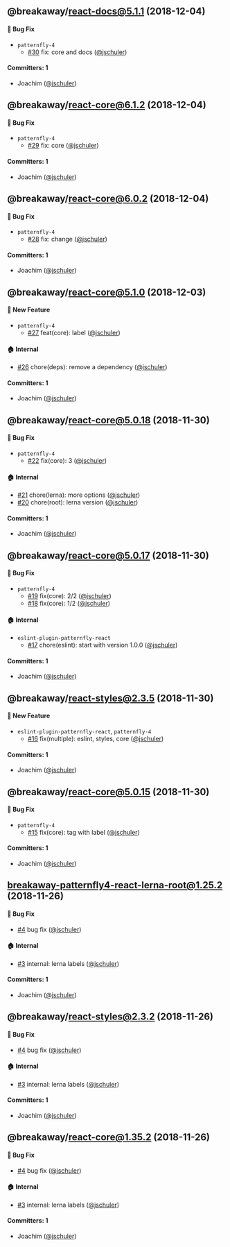 
## @breakaway/react-docs@5.1.1 (2018-12-04)

#### :bug: Bug Fix
* `patternfly-4`
  * [#30](https://github.com/pfbreakaway/breakaway-patternfly-react/pull/30) fix: core and docs ([@jschuler](https://github.com/jschuler))

#### Committers: 1
- Joachim ([@jschuler](https://github.com/jschuler))


## @breakaway/react-core@6.1.2 (2018-12-04)

#### :bug: Bug Fix
* `patternfly-4`
  * [#29](https://github.com/pfbreakaway/breakaway-patternfly-react/pull/29) fix: core ([@jschuler](https://github.com/jschuler))

#### Committers: 1
- Joachim ([@jschuler](https://github.com/jschuler))


## @breakaway/react-core@6.0.2 (2018-12-04)

#### :bug: Bug Fix
* `patternfly-4`
  * [#28](https://github.com/pfbreakaway/breakaway-patternfly-react/pull/28) fix: change ([@jschuler](https://github.com/jschuler))

#### Committers: 1
- Joachim ([@jschuler](https://github.com/jschuler))


## @breakaway/react-core@5.1.0 (2018-12-03)

#### :rocket: New Feature
* `patternfly-4`
  * [#27](https://github.com/pfbreakaway/breakaway-patternfly-react/pull/27) feat(core): label ([@jschuler](https://github.com/jschuler))

#### :house: Internal
* [#26](https://github.com/pfbreakaway/breakaway-patternfly-react/pull/26) chore(deps): remove a dependency ([@jschuler](https://github.com/jschuler))

#### Committers: 1
- Joachim ([@jschuler](https://github.com/jschuler))


## @breakaway/react-core@5.0.18 (2018-11-30)

#### :bug: Bug Fix
* `patternfly-4`
  * [#22](https://github.com/pfbreakaway/breakaway-patternfly-react/pull/22) fix(core): 3 ([@jschuler](https://github.com/jschuler))

#### :house: Internal
* [#21](https://github.com/pfbreakaway/breakaway-patternfly-react/pull/21) chore(lerna): more options ([@jschuler](https://github.com/jschuler))
* [#20](https://github.com/pfbreakaway/breakaway-patternfly-react/pull/20) chore(root): lerna version ([@jschuler](https://github.com/jschuler))

#### Committers: 1
- Joachim ([@jschuler](https://github.com/jschuler))


## @breakaway/react-core@5.0.17 (2018-11-30)

#### :bug: Bug Fix
* `patternfly-4`
  * [#19](https://github.com/pfbreakaway/breakaway-patternfly-react/pull/19) fix(core): 2/2 ([@jschuler](https://github.com/jschuler))
  * [#18](https://github.com/pfbreakaway/breakaway-patternfly-react/pull/18) fix(core): 1/2 ([@jschuler](https://github.com/jschuler))

#### :house: Internal
* `eslint-plugin-patternfly-react`
  * [#17](https://github.com/pfbreakaway/breakaway-patternfly-react/pull/17) chore(eslint): start with version 1.0.0 ([@jschuler](https://github.com/jschuler))

#### Committers: 1
- Joachim ([@jschuler](https://github.com/jschuler))


## @breakaway/react-styles@2.3.5 (2018-11-30)

#### :rocket: New Feature
* `eslint-plugin-patternfly-react`, `patternfly-4`
  * [#16](https://github.com/pfbreakaway/breakaway-patternfly-react/pull/16) fix(multiple): eslint, styles, core ([@jschuler](https://github.com/jschuler))

#### Committers: 1
- Joachim ([@jschuler](https://github.com/jschuler))


## @breakaway/react-core@5.0.15 (2018-11-30)

#### :bug: Bug Fix
* `patternfly-4`
  * [#15](https://github.com/pfbreakaway/breakaway-patternfly-react/pull/15) fix(core): tag with label ([@jschuler](https://github.com/jschuler))

#### Committers: 1
- Joachim ([@jschuler](https://github.com/jschuler))


## breakaway-patternfly4-react-lerna-root@1.25.2 (2018-11-26)

#### :bug: Bug Fix
* [#4](https://github.com/pfbreakaway/breakaway-patternfly-react/pull/4) bug fix ([@jschuler](https://github.com/jschuler))

#### :house: Internal
* [#3](https://github.com/pfbreakaway/breakaway-patternfly-react/pull/3) internal: lerna labels ([@jschuler](https://github.com/jschuler))

#### Committers: 1
- Joachim ([@jschuler](https://github.com/jschuler))


## @breakaway/react-styles@2.3.2 (2018-11-26)

#### :bug: Bug Fix
* [#4](https://github.com/pfbreakaway/breakaway-patternfly-react/pull/4) bug fix ([@jschuler](https://github.com/jschuler))

#### :house: Internal
* [#3](https://github.com/pfbreakaway/breakaway-patternfly-react/pull/3) internal: lerna labels ([@jschuler](https://github.com/jschuler))

#### Committers: 1
- Joachim ([@jschuler](https://github.com/jschuler))


## @breakaway/react-core@1.35.2 (2018-11-26)

#### :bug: Bug Fix
* [#4](https://github.com/pfbreakaway/breakaway-patternfly-react/pull/4) bug fix ([@jschuler](https://github.com/jschuler))

#### :house: Internal
* [#3](https://github.com/pfbreakaway/breakaway-patternfly-react/pull/3) internal: lerna labels ([@jschuler](https://github.com/jschuler))

#### Committers: 1
- Joachim ([@jschuler](https://github.com/jschuler))
